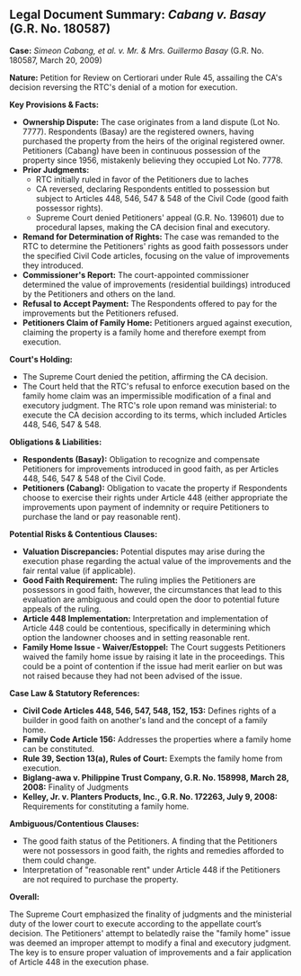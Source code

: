## Legal Document Summary: *Cabang v. Basay* (G.R. No. 180587)

**Case:** *Simeon Cabang, et al. v. Mr. & Mrs. Guillermo Basay* (G.R. No. 180587, March 20, 2009)

**Nature:** Petition for Review on Certiorari under Rule 45, assailing the CA's decision reversing the RTC's denial of a motion for execution.

**Key Provisions & Facts:**

*   **Ownership Dispute:** The case originates from a land dispute (Lot No. 7777). Respondents (Basay) are the registered owners, having purchased the property from the heirs of the original registered owner. Petitioners (Cabang) have been in continuous possession of the property since 1956, mistakenly believing they occupied Lot No. 7778.
*   **Prior Judgments:**
    *   RTC initially ruled in favor of the Petitioners due to laches
    *   CA reversed, declaring Respondents entitled to possession but subject to Articles 448, 546, 547 & 548 of the Civil Code (good faith possessor rights).
    *   Supreme Court denied Petitioners' appeal (G.R. No. 139601) due to procedural lapses, making the CA decision final and executory.
*   **Remand for Determination of Rights:** The case was remanded to the RTC to determine the Petitioners' rights as good faith possessors under the specified Civil Code articles, focusing on the value of improvements they introduced.
*   **Commissioner's Report:** The court-appointed commissioner determined the value of improvements (residential buildings) introduced by the Petitioners and others on the land.
*   **Refusal to Accept Payment:** The Respondents offered to pay for the improvements but the Petitioners refused.
*   **Petitioners Claim of Family Home:** Petitioners argued against execution, claiming the property is a family home and therefore exempt from execution.

**Court's Holding:**

*   The Supreme Court denied the petition, affirming the CA decision.
*   The Court held that the RTC's refusal to enforce execution based on the family home claim was an impermissible modification of a final and executory judgment. The RTC's role upon remand was ministerial: to execute the CA decision according to its terms, which included Articles 448, 546, 547 & 548.

**Obligations & Liabilities:**

*   **Respondents (Basay):** Obligation to recognize and compensate Petitioners for improvements introduced in good faith, as per Articles 448, 546, 547 & 548 of the Civil Code.
*   **Petitioners (Cabang):** Obligation to vacate the property if Respondents choose to exercise their rights under Article 448 (either appropriate the improvements upon payment of indemnity or require Petitioners to purchase the land or pay reasonable rent).

**Potential Risks & Contentious Clauses:**

*   **Valuation Discrepancies:** Potential disputes may arise during the execution phase regarding the actual value of the improvements and the fair rental value (if applicable).
*   **Good Faith Requirement:** The ruling implies the Petitioners are possessors in good faith, however, the circumstances that lead to this evaluation are ambiguous and could open the door to potential future appeals of the ruling. 
*   **Article 448 Implementation:** Interpretation and implementation of Article 448 could be contentious, specifically in determining which option the landowner chooses and in setting reasonable rent.
*   **Family Home Issue - Waiver/Estoppel:** The Court suggests Petitioners waived the family home issue by raising it late in the proceedings. This could be a point of contention if the issue had merit earlier on but was not raised because they had not been advised of the issue.

**Case Law & Statutory References:**

*   **Civil Code Articles 448, 546, 547, 548, 152, 153:** Defines rights of a builder in good faith on another's land and the concept of a family home.
*   **Family Code Article 156:** Addresses the properties where a family home can be constituted.
*   **Rule 39, Section 13(a), Rules of Court:** Exempts the family home from execution.
*   **Biglang-awa v. Philippine Trust Company, G.R. No. 158998, March 28, 2008:** Finality of Judgments
*   **Kelley, Jr. v. Planters Products, Inc., G.R. No. 172263, July 9, 2008:** Requirements for constituting a family home.

**Ambiguous/Contentious Clauses:**

*   The good faith status of the Petitioners. A finding that the Petitioners were not possessors in good faith, the rights and remedies afforded to them could change.
*   Interpretation of "reasonable rent" under Article 448 if the Petitioners are not required to purchase the property.

**Overall:**

The Supreme Court emphasized the finality of judgments and the ministerial duty of the lower court to execute according to the appellate court’s decision. The Petitioners' attempt to belatedly raise the "family home" issue was deemed an improper attempt to modify a final and executory judgment. The key is to ensure proper valuation of improvements and a fair application of Article 448 in the execution phase.
